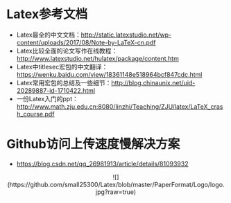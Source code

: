# Latex参考文档
- Latex最全的中文文档：http://static.latexstudio.net/wp-content/uploads/2017/08/Note-by-LaTeX-cn.pdf
- Latex比较全面的论文写作在线教程：http://www.latexstudio.net/hulatex/package/content.htm
- Latex中titlesec宏包的中文翻译：https://wenku.baidu.com/view/18361148e518964bcf847cdc.html
- Latex常用宏包的总结及一些细节：http://blog.chinaunix.net/uid-20289887-id-1710422.html
- 一份Latex入门的ppt：http://www.math.zju.edu.cn:8080/linzhi/Teaching/ZJU/latex/LaTeX_crash_course.pdf
# Github访问上传速度慢解决方案
- https://blog.csdn.net/qq_26981913/article/details/81093932
 <div align="center"> ![](https://github.com/small25300/Latex/blob/master/PaperFormat/Logo/logo.jpg?raw=true)</div>
